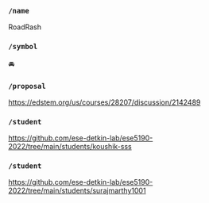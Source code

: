 ### `/name`
RoadRash
### `/symbol`
🚘
### `/proposal`
https://edstem.org/us/courses/28207/discussion/2142489
### `/student`
https://github.com/ese-detkin-lab/ese5190-2022/tree/main/students/koushik-sss
### `/student`
https://github.com/ese-detkin-lab/ese5190-2022/tree/main/students/surajmarthy1001
